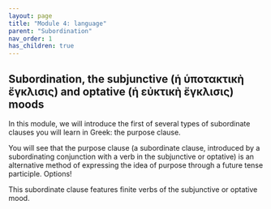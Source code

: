 ```yaml
---
layout: page
title: "Module 4: language"
parent: "Subordination"
nav_order: 1
has_children: true
---
```


## Subordination, the subjunctive (ἡ ὑποτακτικὴ ἔγκλισις) and optative (ἡ εὐκτικὴ ἔγκλισις) moods

In this module, we will introduce the first of several types of subordinate clauses you will learn in Greek: the purpose clause. 

You will see that the purpose clause (a subordinate clause, introduced by a subordinating conjunction with a verb in the subjunctive or optative) is an alternative method of expressing the idea of purpose through a future tense participle. Options!

This subordinate clause features finite verbs of the subjunctive or optative mood.
